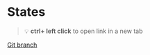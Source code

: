 # States 


> :bulb: **ctrl+ left click** to open link in a new tab 

[Git branch](https://github.com/codiku/react-native-introduction/tree/008-EN-states)